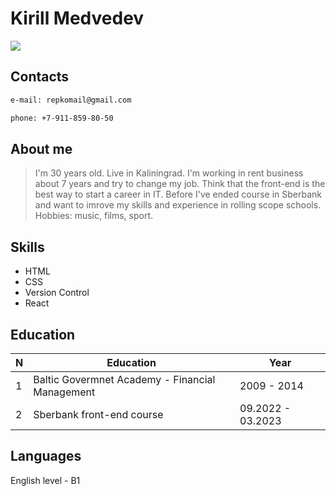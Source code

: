 # Kirill Medvedev

![](https://lh3.googleusercontent.com/igOq9eMNKI8djR_JrJtymYHnXHukroVTzfbP_WBM5DcbkBGsWwu6TTeCVe9Pkkg_oj6VoF7KxDNkBZNOwxVQrKg5jnNpVG57C5mmy3r8csMz1PUeTisneK3HRQPDtktbBs2UPj9ondeSUpVCmjqhkORgUZU-4v4N8MaxeZaF8bxfbcB-Y0z5DyroIgN7fGsegFsrYTwc48iLrqjWwW-ssJaNshHOH46pwABtPFi_yG9cByLW8DEX3hbAOVZYalhoCVAyPU4Hv74AylZ8N_gu5nntZhJjRdoJYCvL9ejthyI24_vsH1AnxJc8d6Mlwp215Gsqge0EkoHQY3aKqmPO76ssmymU0g4pgqx5Ux0EIbOoiRSClV4KGNraTWBJjNRt7z7nw0FH1woOxy_7v4deNdOgVhVRioAozV22IF2fZ-iiXmHZlqoJdbxGzb154DuLyBJdLjxNenfgpFU0POiNOl4wWwBWLc7K3YqqEv6ytbFA-c3jo8mTxH6jktCZbKRCk8RzcX4LkF8UxQBXYuk77Tm8c_spRvAhZ8qBHwRHc-xhDMv5vSuXiScJHhVuoXAw8aax0r4gqzCJyef04sxxHRRlXXLVR1jdt3SjgBQR-BIwRZL7dN9_z1ONPJbyWRHfg5hypfcuJHuNXzCR7IyMvQZez1yYNWueoJZw0o9c0ES-VI0VBbnt1PDj89tka3T5dRZgGYh0YMRpkl2OYzdSRCoRFSQc6lNXtGGpEg152kydAtyzlViBB6gFeUat7LrTw83vWma5_wwpwgkh_V9wdoQxTfFjmCgTW7Z6bTxMAHH54jd3ztNzxSZCqr-MLUPo4N_jzUAWdnjQm8MFA0UTlj6KTe7yNOQ8KDN5xkRDsior4203jH14F2l6dqGZ3GBHXbII-Mu4jBBK-OntWoOL3lnPVbDpfOVYdehk8x4iLFnAfDNXoSU03StnY_f2n0DEXX-TLwcEFB3iVH1oiA=w1028-h1099-no?authuser=0)

## Contacts 
```sh
e-mail: repkomail@gmail.com
```
```sh
phone: +7-911-859-80-50
```

## About me
>I'm 30 years old. Live in Kaliningrad. I'm working in rent business about 7 years and try to change my job. Think that the front-end is the best way to start a career in IT. Before I've ended course in Sberbank and want to imrove my skills and experience in rolling scope schools. Hobbies: music, films, sport.

## Skills
- HTML
- CSS
- Version Control
- React

## Education
| N | Education | Year |
| ------ | ------ | ------|
| 1 | Baltic Govermnet Academy - Financial Management | 2009 - 2014 |
| 2 | Sberbank front-end course |09.2022 - 03.2023 |

## Languages
English level - B1 

